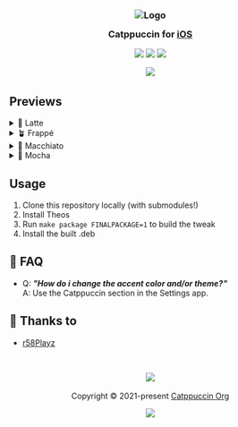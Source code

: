 <h3 align="center">
	<img src="https://raw.githubusercontent.com/catppuccin/catppuccin/main/assets/logos/exports/1544x1544_circle.png" width="100" alt="Logo"/><br/>
	<img src="https://raw.githubusercontent.com/catppuccin/catppuccin/main/assets/misc/transparent.png" height="30" width="0px"/>
	Catppuccin for <a href="https://www.apple.com/ios/">iOS</a>
	<img src="https://raw.githubusercontent.com/catppuccin/catppuccin/main/assets/misc/transparent.png" height="30" width="0px"/>
</h3>

<p align="center">
	<a href="https://github.com/r58Playz/catppuccin-ios/stargazers"><img src="https://img.shields.io/github/stars/r58Playz/catppuccin-ios?colorA=363a4f&colorB=b7bdf8&style=for-the-badge"></a>
	<a href="https://github.com/r58Playz/catppuccin-ios/issues"><img src="https://img.shields.io/github/issues/r58Playz/catppuccin-ios?colorA=363a4f&colorB=f5a97f&style=for-the-badge"></a>
	<a href="https://github.com/r58Playz/catppuccin-ios/contributors"><img src="https://img.shields.io/github/contributors/r58Playz/catppuccin-ios?colorA=363a4f&colorB=a6da95&style=for-the-badge"></a>
</p>

<p align="center">
	<img src="https://raw.githubusercontent.com/catppuccin/catppuccin/main/assets/previews/preview.webp"/>
</p>

## Previews

<details>
<summary>🌻 Latte</summary>
<img src="https://raw.githubusercontent.com/catppuccin/catppuccin/main/assets/previews/latte.webp"/>
</details>
<details>
<summary>🪴 Frappé</summary>
<img src="https://raw.githubusercontent.com/catppuccin/catppuccin/main/assets/previews/frappe.webp"/>
</details>
<details>
<summary>🌺 Macchiato</summary>
<img src="https://raw.githubusercontent.com/catppuccin/catppuccin/main/assets/previews/macchiato.webp"/>
</details>
<details>
<summary>🌿 Mocha</summary>
<img src="https://raw.githubusercontent.com/catppuccin/catppuccin/main/assets/previews/mocha.webp"/>
</details>

## Usage

1. Clone this repository locally (with submodules!)
2. Install Theos
3. Run `make package FINALPACKAGE=1` to build the tweak 
4. Install the built .deb

<!-- this section is optional -->
## 🙋 FAQ

-	Q: **_"How do i change the accent color and/or theme?"_**\
	A: Use the Catppuccin section in the Settings app.

## 💝 Thanks to

- [r58Playz](https://github.com/r58Playz)

&nbsp;

<p align="center">
	<img src="https://raw.githubusercontent.com/catppuccin/catppuccin/main/assets/footers/gray0_ctp_on_line.svg?sanitize=true" />
</p>

<p align="center">
	Copyright &copy; 2021-present <a href="https://github.com/catppuccin" target="_blank">Catppuccin Org</a>
</p>

<p align="center">
	<a href="https://github.com/catppuccin/catppuccin/blob/main/LICENSE"><img src="https://img.shields.io/static/v1.svg?style=for-the-badge&label=License&message=MIT&logoColor=d9e0ee&colorA=363a4f&colorB=b7bdf8"/></a>
</p>
